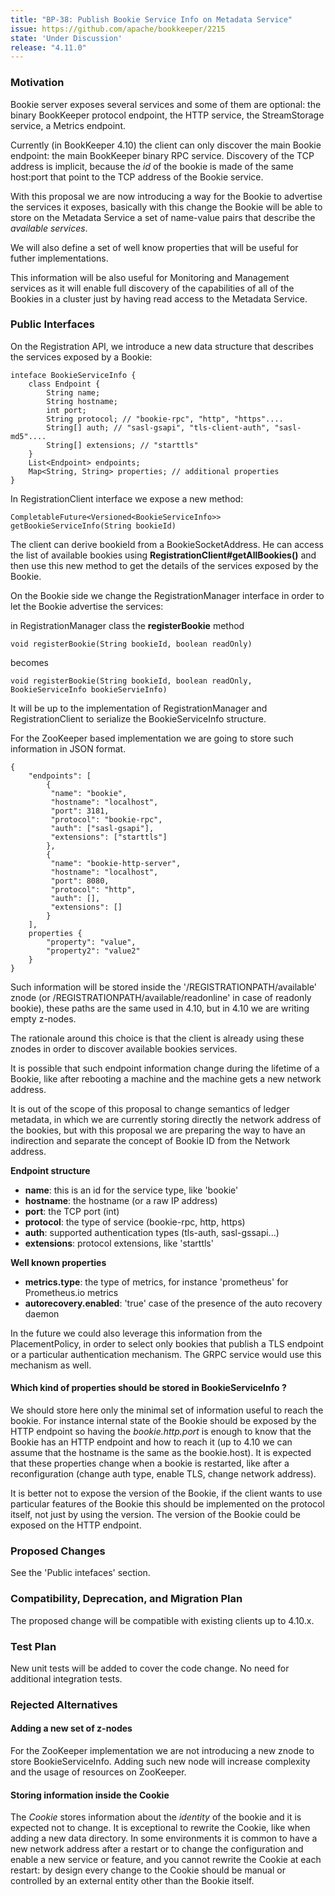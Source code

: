 ```yaml
---
title: "BP-38: Publish Bookie Service Info on Metadata Service"
issue: https://github.com/apache/bookkeeper/2215
state: 'Under Discussion'
release: "4.11.0"
---
```


### Motivation

Bookie server exposes several services and some of them are optional: the binary BookKeeper protocol endpoint, the HTTP service, the StreamStorage service, a Metrics endpoint.

Currently (in BookKeeper 4.10) the client can only discover the main Bookie endpoint:
the main BookKeeper binary RPC service.
Discovery of the TCP address is implicit, because the *id* of the bookie is made of the same host:port that point to the TCP address of the Bookie service.

With this proposal we are now introducing a way for the Bookie to advertise the services it exposes, basically with this change the Bookie will be able to store on the Metadata Service a set of name-value pairs that describe the *available services*.

We will also define a set of well know properties that will be useful for futher implementations.

This information will be also useful for Monitoring and Management services as it will enable full discovery of the capabilities of all of the Bookies in a cluster just by having read access to the Metadata Service.

### Public Interfaces

On the Registration API, we introduce a new data structure that describes the services
exposed by a Bookie:

```
inteface BookieServiceInfo {
    class Endpoint {
        String name;
        String hostname;
        int port;
        String protocol; // "bookie-rpc", "http", "https"....
        String[] auth; // "sasl-gsapi", "tls-client-auth", "sasl-md5"....
        String[] extensions; // "starttls"
    }
    List<Endpoint> endpoints;
    Map<String, String> properties; // additional properties
}

```

In RegistrationClient interface we expose a new method:

```
CompletableFuture<Versioned<BookieServiceInfo>> getBookieServiceInfo(String bookieId)
```

The client can derive bookieId from a BookieSocketAddress. He can access the list of available bookies using **RegistrationClient#getAllBookies()** and then use this new method to get the details of the services exposed by the Bookie.

On the Bookie side we change the RegistrationManager interface in order to let the Bookie
advertise the services:

in RegistrationManager class the **registerBookie** method 
```
void registerBookie(String bookieId, boolean readOnly)
```

becomes

```
void registerBookie(String bookieId, boolean readOnly, BookieServiceInfo bookieServieInfo)
```

It will be up to the implementation of RegistrationManager and RegistrationClient to serialize
the BookieServiceInfo structure.

For the ZooKeeper based implementation we are going to store such information in JSON format.

```
{
    "endpoints": [
        {
         "name": "bookie",
         "hostname": "localhost",
         "port": 3181,
         "protocol": "bookie-rpc",
         "auth": ["sasl-gsapi"],
         "extensions": ["starttls"]
        },
        {
         "name": "bookie-http-server",
         "hostname": "localhost",
         "port": 8080,
         "protocol": "http",
         "auth": [],
         "extensions": []
        }
    ],
    properties {
        "property": "value",
        "property2": "value2"
    }
}
```
Such information will be stored inside the '/REGISTRATIONPATH/available' znode (or /REGISTRATIONPATH/available/readonline' in case of readonly bookie), these paths are the same used in 4.10, but in 4.10 we are writing empty z-nodes.

The rationale around this choice is that the client is already using these znodes in order to discover available bookies services.

It is possible that such endpoint information change during the lifetime of a Bookie, like after rebooting a machine and the machine gets a new network address.

It is out of the scope of this proposal to change semantics of ledger metadata, in which we  are currently storing directly the network address of the bookies, but with this proposal we are preparing the way to have an indirection and separate the concept of Bookie ID from the Network address.

**Endpoint structure**
- **name**: this is an id for the service type, like 'bookie'
- **hostname**: the hostname (or a raw IP address)
- **port**: the TCP port (int)
- **protocol**: the type of service (bookie-rpc, http, https)
- **auth**: supported authentication types (tls-auth, sasl-gssapi...)
- **extensions**: protocol extensions, like 'starttls'

**Well known properties**
- **metrics.type**: the type of metrics, for instance 'prometheus' for Prometheus.io metrics
- **autorecovery.enabled**: 'true' case of the presence of the auto recovery daemon

In the future we could also leverage this information from the PlacementPolicy, in order to select only bookies that publish a TLS endpoint or a particular authentication mechanism.
The GRPC service would use this mechanism as well.

#### Which kind of properties should be stored in BookieServiceInfo ?

We should store here only the minimal set of information useful to reach the bookie.
For instance internal state of the Bookie should be exposed by the HTTP endpoint
so having the *bookie.http.port* is enough to know that the Bookie has an HTTP endpoint and how to reach it (up to 4.10 we can assume that the hostname is the same as the bookie.host).
It is expected that these properties change when a bookie is restarted, like after a reconfiguration (change auth type, enable TLS, change network address).

It is better not to expose the version of the Bookie, if the client wants to use particular features of the Bookie this should be implemented on the protocol itself, not just by using the version. The version of the Bookie could be exposed on the HTTP endpoint.

### Proposed Changes

See the 'Public intefaces' section.

### Compatibility, Deprecation, and Migration Plan

The proposed change will be compatible with existing clients up to 4.10.x.

### Test Plan

New unit tests will be added to cover the code change. 
No need for additional integration tests.

### Rejected Alternatives

#### Adding a new set of z-nodes
For the ZooKeeper implementation we are not introducing a new znode to store BookieServiceInfo. Adding such new node will increase complexity and the usage of resources on ZooKeeper.

#### Storing information inside the Cookie
The *Cookie* stores information about the *identity* of the bookie and it is expected not to change.
It is exceptional to rewrite the Cookie, like when adding a new data directory.
In some environments it is common to have a new network address after a restart or to change the configuration and enable a new service or feature, and you cannot rewrite the Cookie at each restart: by design every change to the Cookie should be manual or controlled by an external entity other than the Bookie itself.